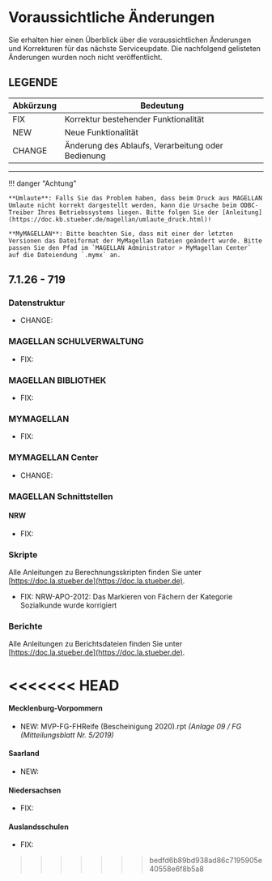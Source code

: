 # Voraussichtliche Änderungen

Sie erhalten hier einen Überblick über die voraussichtlichen Änderungen und Korrekturen für das nächste Serviceupdate. Die nachfolgend gelisteten Änderungen wurden noch nicht veröffentlicht.

## LEGENDE

Abkürzung | Bedeutung
--------- | ---------
FIX       | Korrektur bestehender Funktionalität
NEW       | Neue Funktionalität
CHANGE    | Änderung des Ablaufs, Verarbeitung oder Bedienung

---

!!! danger "Achtung"

    **Umlaute**: Falls Sie das Problem haben, dass beim Druck aus MAGELLAN Umlaute nicht korrekt dargestellt werden, kann die Ursache beim ODBC-Treiber Ihres Betriebssystems liegen. Bitte folgen Sie der [Anleitung](https://doc.kb.stueber.de/magellan/umlaute_druck.html)!

    **MyMAGELLAN**: Bitte beachten Sie, dass mit einer der letzten Versionen das Dateiformat der MyMagellan Dateien geändert wurde. Bitte passen Sie den Pfad im `MAGELLAN Administrator > MyMagellan Center` auf die Dateiendung `.mymx` an.

## 7.1.26 - 719

### Datenstruktur

* CHANGE:

### MAGELLAN SCHULVERWALTUNG

* FIX: 

### MAGELLAN BIBLIOTHEK

* FIX: 

### MYMAGELLAN

* FIX: 

### MYMAGELLAN Center

* CHANGE: 

### MAGELLAN Schnittstellen

#### NRW

* FIX: 

### Skripte

Alle Anleitungen zu Berechnungsskripten finden Sie unter [https://doc.la.stueber.de](https://doc.la.stueber.de).

* FIX: NRW-APO-2012: Das Markieren von Fächern der Kategorie Sozialkunde wurde korrigiert

### Berichte

Alle Anleitungen zu Berichtsdateien finden Sie unter [https://doc.la.stueber.de](https://doc.la.stueber.de).

<<<<<<< HEAD
=======
#### Mecklenburg-Vorpommern

* NEW: MVP-FG-FHReife (Bescheinigung 2020).rpt *(Anlage 09 / FG (Mitteilungsblatt Nr. 5/2019)*

#### Saarland

* NEW:

#### Niedersachsen

* FIX: 

#### Auslandsschulen

* FIX: 
>>>>>>> bedfd6b89bd938ad86c7195905e40558e6f8b5a8
